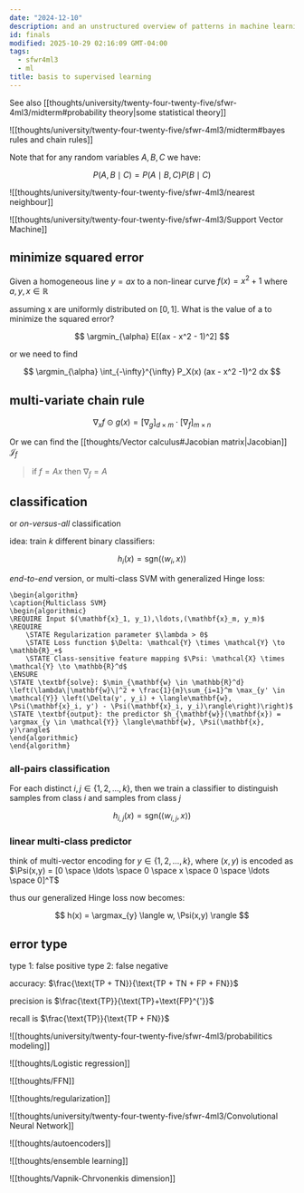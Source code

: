 ```yaml
---
date: "2024-12-10"
description: and an unstructured overview of patterns in machine learning
id: finals
modified: 2025-10-29 02:16:09 GMT-04:00
tags:
  - sfwr4ml3
  - ml
title: basis to supervised learning
---
```


See also [[thoughts/university/twenty-four-twenty-five/sfwr-4ml3/midterm#probability theory|some statistical theory]]

![[thoughts/university/twenty-four-twenty-five/sfwr-4ml3/midterm#bayes rules and chain rules]]

Note that for any random variables $A,B,C$ we have:

$$
P(A,B \mid C) = P(A\mid B,C) P(B \mid C)
$$

![[thoughts/university/twenty-four-twenty-five/sfwr-4ml3/nearest neighbour]]

![[thoughts/university/twenty-four-twenty-five/sfwr-4ml3/Support Vector Machine]]

## minimize squared error

Given a homogeneous line $y = ax$ to a non-linear curve $f(x) = x^2 +1$ where $a,y,x \in \mathbb{R}$

assuming x are uniformly distributed on $[0,1]$. What is the value of a to minimize the squared error?

$$
\argmin_{\alpha} E[(ax - x^2 - 1)^2]
$$

or we need to find

$$
\argmin_{\alpha} \int_{-\infty}^{\infty} P_X(x) (ax - x^2 -1)^2 dx
$$

## multi-variate chain rule

$$
\nabla_x f \odot g(x) = [\nabla_g]_{d \times m} \cdot [\nabla_f]_{m \times n}
$$

Or we can find the [[thoughts/Vector calculus#Jacobian matrix|Jacobian]] $\mathcal{J}_f$

> if $f = Ax$ then $\nabla_f = A$

## classification

or _on-versus-all_ classification

idea: train $k$ different binary classifiers:

$$
h_i(x) = \text{sgn}(\langle w_i, x \rangle)
$$

_end-to-end_ version, or multi-class SVM with generalized Hinge loss:

```pseudo
\begin{algorithm}
\caption{Multiclass SVM}
\begin{algorithmic}
\REQUIRE Input $(\mathbf{x}_1, y_1),\ldots,(\mathbf{x}_m, y_m)$
\REQUIRE
    \STATE Regularization parameter $\lambda > 0$
    \STATE Loss function $\Delta: \mathcal{Y} \times \mathcal{Y} \to \mathbb{R}_+$
    \STATE Class-sensitive feature mapping $\Psi: \mathcal{X} \times \mathcal{Y} \to \mathbb{R}^d$
\ENSURE
\STATE \textbf{solve}: $\min_{\mathbf{w} \in \mathbb{R}^d} \left(\lambda\|\mathbf{w}\|^2 + \frac{1}{m}\sum_{i=1}^m \max_{y' \in \mathcal{Y}} \left(\Delta(y', y_i) + \langle\mathbf{w}, \Psi(\mathbf{x}_i, y') - \Psi(\mathbf{x}_i, y_i)\rangle\right)\right)$
\STATE \textbf{output}: the predictor $h_{\mathbf{w}}(\mathbf{x}) = \argmax_{y \in \mathcal{Y}} \langle\mathbf{w}, \Psi(\mathbf{x}, y)\rangle$
\end{algorithmic}
\end{algorithm}
```

### all-pairs classification

For each distinct $i,j \in \{1,2,\ldots,k\}$, then we train a classifier to distinguish samples from class $i$ and samples from class $j$

$$
h_{i,j}(x) = \text{sgn}(\langle w_{i,j}, x \rangle)
$$

### linear multi-class predictor

think of multi-vector encoding for $y \in \{1,2,\ldots,k\}$, where $(x,y)$ is encoded as $\Psi(x,y) = [0 \space \ldots \space 0 \space x \space 0 \space \ldots \space 0]^T$

thus our generalized Hinge loss now becomes:

$$
h(x) = \argmax_{y} \langle w, \Psi(x,y) \rangle
$$

## error type

type 1: false positive
type 2: false negative

accuracy: $\frac{\text{TP + TN}}{\text{TP + TN + FP + FN}}$

precision is $\frac{\text{TP}}{\text{TP}+\text{FP}^{'}}$

recall is $\frac{\text{TP}}{\text{TP + FN}}$

![[thoughts/university/twenty-four-twenty-five/sfwr-4ml3/probabilitics modeling]]

![[thoughts/Logistic regression]]

![[thoughts/FFN]]

![[thoughts/regularization]]

![[thoughts/university/twenty-four-twenty-five/sfwr-4ml3/Convolutional Neural Network]]

![[thoughts/autoencoders]]

![[thoughts/ensemble learning]]

![[thoughts/Vapnik-Chrvonenkis dimension]]
